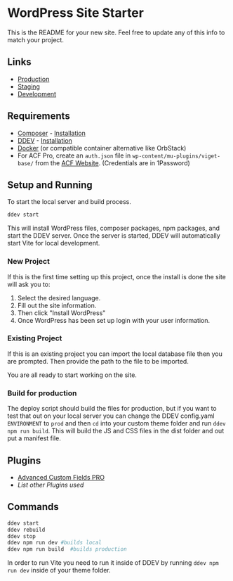 # WordPress Site Starter
This is the README for your new site. Feel free to update any of this info to match your project. 

## Links
-   [Production](#UPDATETHIS)
-   [Staging](#UPDATETHIS)
-   [Development](#UPDATETHIS)

## Requirements
* [Composer](https://getcomposer.org/) - [Installation](https://getcomposer.org/doc/00-intro.md#installation-linux-unix-macos)
* [DDEV](https://ddev.readthedocs.io/en/stable/) - [Installation](https://ddev.readthedocs.io/en/stable/users/install/ddev-installation/)
* [Docker](https://docs.docker.com/desktop/install/mac-install/) (or compatible container alternative like  OrbStack)
* For ACF Pro, create an `auth.json` file in `wp-content/mu-plugins/viget-base/` from the [ACF Website](https://www.advancedcustomfields.com/my-account/view-licenses/). (Credentials are in 1Password)


## Setup and Running
To start the local server and build process. 

```bash
ddev start
```

This will install WordPress files, composer packages, npm packages, and start the DDEV server. Once the server is started, DDEV will automatically start Vite for local development. 

### New Project
If this is the first time setting up this project, once the install is done the site will ask you to: 
1. Select the desired language.
2. Fill out the site information.
3. Then click "Install WordPress"
4. Once WordPress has been set up login with your user information.

### Existing Project
If this is an existing project you can import the local database file then you are prompted. Then provide the path to the file to be imported.

You are all ready to start working on the site.

### Build for production
The deploy script should build the files for production, but if you want to test that out on your local server you can change the DDEV config.yaml `ENVIRONMENT` to `prod` and then `cd` into your custom theme folder and run `ddev npm run build`. This will build the JS and CSS files in the dist folder and out put a manifest file.

## Plugins
* [Advanced Custom Fields PRO](https://www.advancedcustomfields.com/pro/)
* *List other Plugins used*

## Commands
```bash
ddev start
ddev rebuild
ddev stop
ddev npm run dev #builds local
ddev npm run build  #builds production
```

In order to run Vite you need to run it inside of DDEV by running `ddev npm run dev` inside of your theme folder.
